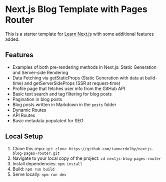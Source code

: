 # Next.js Blog Template with Pages Router
This is a starter template for [Learn Next.js](https://nextjs.org/learn) with some additional features added.

## Features
- Examples of both pre-rendering methods in Next.js: Static Generation and Server-side Rendering
- Data Fetching via getStaticProps (Static Generation with data at build-time) and getServerSideProps (SSR at request-time)
- Profile page that fetches user info from the GitHub API
- Basic text search and tag filtering for blog posts
- Pagination in blog posts
- Blog posts written in Markdown in the `posts` folder
- Dynamic Routes
- API Routes
- Basic metadata populated for SEO

## Local Setup
1. Clone this repo: `git clone https://github.com/tannerdolby/nextjs-blog-pages-router.git`
2. Navigate to your local copy of the project: `cd nextjs-blog-pages-router`
3. Install dependencies: `npm install`
4. Build: `npm run build`
5. Serve locally: `npm run dev`
